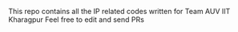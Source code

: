 This repo contains all the IP related codes written for Team AUV IIT Kharagpur 
Feel free to edit and send PRs
